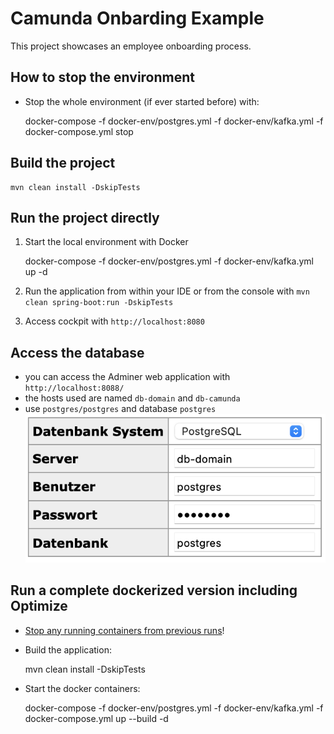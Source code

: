 # Camunda Onbarding Example

This project showcases an employee onboarding process. 


## How to stop the environment

* Stop the whole environment (if ever started before) with:

    docker-compose -f docker-env/postgres.yml -f docker-env/kafka.yml -f docker-compose.yml stop
    

## Build the project

    mvn clean install -DskipTests

## Run the project directly

1. Start the local environment with Docker

    docker-compose -f docker-env/postgres.yml -f docker-env/kafka.yml up -d
 
2. Run the application from within your IDE or from the console with `mvn clean spring-boot:run -DskipTests`
3. Access cockpit with `http://localhost:8080`


## Access the database

* you can access the Adminer web application with `http://localhost:8088/`
* the hosts used are named `db-domain` and `db-camunda`
* use `postgres/postgres` and database `postgres`
![siehe hier:](./adminerLogin.png)



## Run a complete dockerized version including Optimize

* [Stop any running containers from previous runs](#how-to-stop-the-environment)!

* Build the application:

    mvn clean install -DskipTests


* Start the docker containers:

    docker-compose -f docker-env/postgres.yml -f docker-env/kafka.yml -f docker-compose.yml up --build -d
 
 